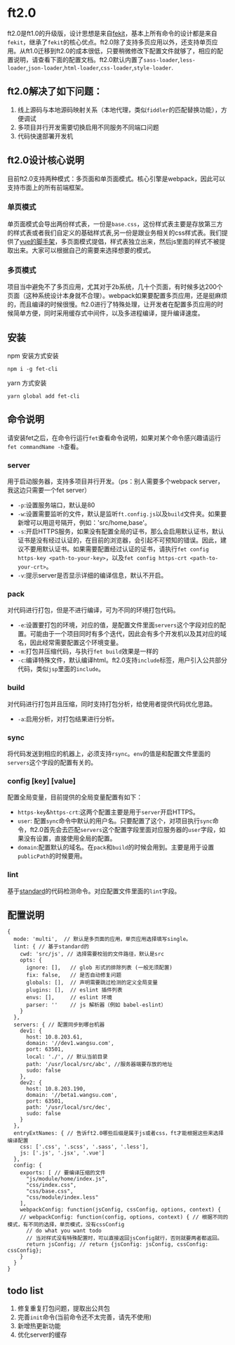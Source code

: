 # ft2.0
ft2.0是ft1.0的升级版，设计思想是来自[fekit](https://github.com/rinh/fekit)，基本上所有命令的设计都是来自`fekit`，继承了`fekit`的核心优点。ft2.0除了支持多页应用以外，还支持单页应用。从ft1.0迁移到ft2.0的成本很低，只要稍微修改下配置文件就够了，相应的配置说明，请查看下面的配置文档。ft2.0默认内置了`sass-loader`,`less-loader`,`json-loader`,`html-loader`,`css-loader`,`style-loader`.

## ft2.0解决了如下问题：
1. 线上源码与本地源码映射关系（本地代理，类似`fiddler`的匹配替换功能），方便调试
2. 多项目并行开发需要切换启用不同服务不同端口问题
3. 代码快速部署开发机

## ft2.0设计核心说明
目前ft2.0支持两种模式：多页面和单页面模式。核心引擎是webpack，因此可以支持市面上的所有前端框架。

### 单页模式
单页面模式会导出两份样式表，一份是`base.css`，这份样式表主要是存放第三方的样式表或者我们自定义的基础样式表,另一份是跟业务相关的css样式表。我们提供了[vue的脚手架](https://github.com/wsfe/vue-boilerplate)，多页面模式提倡，样式表独立出来，然后js里面的样式不被提取出来。大家可以根据自己的需要来选择想要的模式。

### 多页模式
项目当中避免不了多页应用，尤其对于2b系统，几十个页面，有时候多达200个页面（这种系统设计本身就不合理）。webpack如果要配置多页应用，还是挺麻烦的，而且编译的时候很慢。ft2.0进行了特殊处理，让开发者在配置多页应用的时候简单方便，同时采用缓存式中间件，以及多进程编译，提升编译速度。

## 安装
npm 安装方式安装
```
npm i -g fet-cli
```
yarn 方式安装
```
yarn global add fet-cli
```

## 命令说明
请安装fet之后，在命令行运行`fet`查看命令说明，如果对某个命令感兴趣请运行`fet commandName -h`查看。

### server
用于启动服务器，支持多项目并行开发。（ps：别人需要多个webpack server，我这边只需要一个fet server）
* `-p`:设置服务端口，默认是80
* `-w`:设置需要监听的文件，默认是监听`ft.config.js`以及`build`文件夹。如果要新增可以用逗号隔开，例如：'src/home,base'。
* `-s`:开启HTTPS服务，如果没有配置全局的证书，那么会启用默认证书，默认证书是没有经过认证的，在目前的浏览器，会引起不可预知的错误。因此，建议不要用默认证书。如果需要配置经过认证的证书，请执行`fet config https-key <path-to-your-key>`，以及`fet config https-crt <path-to-your-crt>`。
* `-v`:提示server是否显示详细的编译信息，默认不开启。

### pack
对代码进行打包，但是不进行编译，可为不同的环境打包代码。
* `-e`:设置要打包的环境，对应的值，是配置文件里面`servers`这个字段对应的配置。可能由于一个项目同时有多个迭代，因此会有多个开发机以及其对应的域名，因此经常需要配置这个环境变量。
* `-m`:打包并压缩代码，与执行`fet build`效果是一样的
* `-c`:编译特殊文件，默认编译html。ft2.0支持`include`标签，用户引入公共部分代码，类似`jsp`里面的`include`。

### build
对代码进行打包并且压缩，同时支持打包分析，给使用者提供代码优化思路。
* `-a`:启用分析，对打包结果进行分析。

### sync <env>
将代码发送到相应的机器上，必须支持`rsync`。`env`的值是和配置文件里面的`servers`这个字段的配置有关的。

### config [key] [value]
配置全局变量，目前提供的全局变量配置有如下：
* `https-key`&`https-crt`:这两个配置主要是用于`server`开启HTTPS。
* `user`: 配置`sync`命令中默认的用户名。只要配置了这个，对项目执行`sync`命令，ft2.0首先会去匹配`servers`这个配置字段里面对应服务器的`user`字段，如果没有设置，直接使用全局的配置。
* `domain`:配置默认的域名。在`pack`和`build`的时候会用到。主要是用于设置`publicPath`的时候要用。

### lint
基于[standard](https://github.com/standard/standard)的代码检测命令。对应配置文件里面的`lint`字段。

## 配置说明

```
{
  mode: 'multi',  // 默认是多页面的应用，单页应用选择填写single。
  lint: { // 基于standard的
    cwd: 'src/js', // 选择需要校验的文件路径，默认是src
    opts: {
      ignore: [],   // glob 形式的排除列表 (一般无须配置)
      fix: false,   // 是否自动修复问题
      globals: [],  // 声明需要跳过检测的定义全局变量
      plugins: [],  // eslint 插件列表
      envs: [],     // eslint 环境
      parser: ''    // js 解析器（例如 babel-eslint）
    }
  },
  servers: { // 配置同步到哪台机器
    dev1: {
      host: 10.8.203.61,
      domain: '//dev1.wangsu.com',
      port: 63501,
      local: './', // 默认当前目录
      path: '/usr/local/src/abc', //服务器端要存放的地址
      sudo: false
    },
    dev2: {
      host: 10.8.203.190,
      domain: '//beta1.wangsu.com',
      port: 63501,
      path: '/usr/local/src/dec',
      sudo: false
    }
  },
  entryExtNames: { // 告诉ft2.0哪些后缀是属于js或者css，ft才能根据这些来选择编译配置
    css: ['.css', '.scss', '.sass', '.less'],
    js: ['.js', '.jsx', '.vue']
  },
  config: {
    exports: [ // 要编译压缩的文件
      "js/module/home/index.js",
      "css/index.css",
      "css/base.css",
      "css/module/index.less"
    ],
    webpackConfig: function(jsConfig, cssConfig, options, context) {
    // webpackConfig: function(config, options, context) { // 根据不同的模式，有不同的选择，单页模式，没有cssConfig
      // do what you want todo
      // 当对样式没有特殊配置时，可以直接返回jsConfig就行，否则就要两者都返回。
      return jsConfig; // return {jsConfig: jsConfig, cssConfig: cssConfig};
    }
  }
}
```

## todo list
1. 修复重复打包问题，提取出公共包
2. 完善`init`命令(当前命令还不太完善，请先不使用)
3. 新增热更新功能
4. 优化server的缓存
